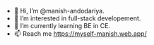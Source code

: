 - 👋 Hi, I’m @manish-andodariya.
- 👀 I’m interested in full-stack developement.
- 🌱 I’m currently learning BE in CE.
- 📫 Reach me 
https://myself-manish.web.app/

<!---
manish-andodariya/manish-andodariya is a ✨ special ✨ repository because its `README.md` (this file) appears on your GitHub profile.
You can click the Preview link to take a look at your changes.
--->
